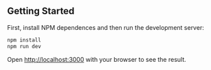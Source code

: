 ## Getting Started

First, install NPM dependences and then run the development server:

```bash
npm install
npm run dev
```

Open [http://localhost:3000](http://localhost:3000) with your browser to see the result.
